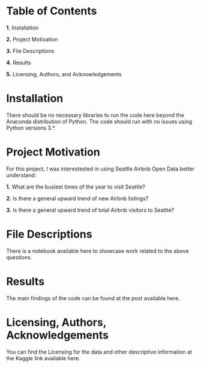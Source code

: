 Table of Contents
====

**1.** Installation

**2.** Project Motivation

**3.** File Descriptions

**4.** Results

**5.** Licensing, Authors, and Acknowledgements

Installation
====

There should be no necessary libraries to run the code here beyond the Anaconda distribution of Python. The code should run with no issues using Python versions 3.*.

Project Motivation
====

For this project, I was interestested in using Seattle Airbnb Open Data better understand:

**1.** What are the busiest times of the year to visit Seattle?

**2.** Is there a general upward trend of new Airbnb listings?

**3.** Is there a general upward trend of total Airbnb visitors to Seattle?

File Descriptions
====

There is a notebook available here to showcase work related to the above questions.


Results
====

The main findings of the code can be found at the post available here.

Licensing, Authors, Acknowledgements
====

You can find the Licensing for the data and other descriptive information at the Kaggle link available here.
